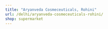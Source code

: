 ```yaml
---
title: "Aryanveda Cosmeceuticals, Rohini"
url: /delhi/aryanveda-cosmeceuticals-rohini/
shop: supermarket
---
```


